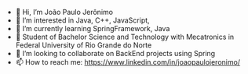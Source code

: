 - 👋 Hi, I’m João Paulo Jerônimo
- 👀 I’m interested in Java, C++, JavaScript,
- 🌱 I’m currently learning SpringFramework, Java 
- :open_book: Student of Bachelor Science and Technology with Mecatronics in Federal University of Rio Grande do Norte
- 💞️ I’m looking to collaborate on BackEnd projects using Spring
- 📫 How to reach me: https://www.linkedin.com/in/joaopaulojeronimo/

<!---
joaopaulojeronimo00/joaopaulojeronimo00 is a ✨ special ✨ repository because its `README.md` (this file) appears on your GitHub profile.
You can click the Preview link to take a look at your changes.
--->

